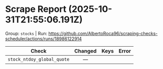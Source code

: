 # Scrape Report (2025-10-31T21:55:06.191Z)

Group: `stocks`  |  Run: https://github.com/AlbertoRoca96/scraping-checks-scheduler/actions/runs/18986122914

| Check | Changed | Keys | Error |
|---|:---:|:--|:--|
| `stock_ntdoy_global_quote` | — |  |  |
